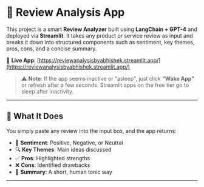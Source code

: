 # 📝 Review Analysis App

This project is a smart **Review Analyzer** built using **LangChain + GPT-4** and deployed via **Streamlit**. It takes any product or service review as input and breaks it down into structured components such as sentiment, key themes, pros, cons, and a concise summary.

🔗 **Live App**: [https://reviewanalysisbyabhishek.streamlit.app/](https://reviewanalysisbyabhishek.streamlit.app/)

> ⚠️ **Note**: If the app seems inactive or "asleep", just click **“Wake App”** or refresh after a few seconds. Streamlit apps on the free tier go to sleep after inactivity.

---

## 🤖 What It Does

You simply paste any review into the input box, and the app returns:

- 🎯 **Sentiment**: Positive, Negative, or Neutral
- 🔍 **Key Themes**: Main ideas discussed
- ✅ **Pros**: Highlighted strengths
- ❌ **Cons**: Identified drawbacks
- 🧾 **Summary**: A short, human tonic way

---

